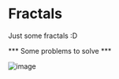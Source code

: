 # Fractals
Just some fractals :D

*** Some problems to solve ***

![image](https://i.postimg.cc/jdmBfKwR/Nov13-221359.png)
